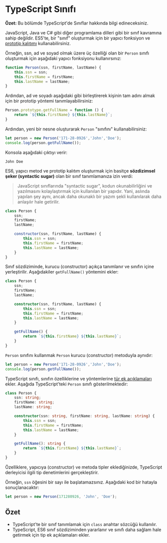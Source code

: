 # TypeScript Sınıfı

**Özet:** Bu bölümde TypeScript'de Sınıflar hakkında bilgi edineceksiniz.

JavaScript, Java ve C# gibi diğer programlama dilleri gibi bir sınıf kavramına sahip değildir. ES5'te, bir "sınıf" oluşturmak için bir yapıcı fonksiyon ve [prototip kalıtımı](https://www.javascripttutorial.net/javascript-prototypal-inheritance/) kullanabilirsiniz.

Örneğin, ssn, ad ve soyad olmak üzere üç özelliği olan bir `Person` sınıfı oluşturmak için aşağıdaki yapıcı fonksiyonu kullanırsınız:

```ts
function Person(ssn, firstName, lastName) {
    this.ssn = ssn;
    this.firstName = firstName;
    this.lastName = lastName;
}
```

Ardından, ad ve soyadı aşağıdaki gibi birleştirerek kişinin tam adını almak için bir prototip yöntemi tanımlayabilirsiniz:

```ts
Person.prototype.getFullName = function () {
    return `${this.firstName} ${this.lastName}`;
}
```

Ardından, yeni bir nesne oluşturarak `Person` "sınıfını" kullanabilirsiniz:

```ts
let person = new Person('171-28-0926','John','Doe');
console.log(person.getFullName());
```

Konsola aşağıdaki çıktıyı verir:

```
John Doe
```

ES6, yapıcı metod ve prototip kalıtım oluşturmak için basitçe **sözdizimsel şeker (syntactic sugar)** olan bir sınıf tanımlamanıza izin verdi:

> JavaScript sınıflarında "syntactic sugar", kodun okunabilirliğini ve yazılmasını kolaylaştırmak için kullanılan bir yapıdır. Yani, aslında yapılan şey aynı, ancak daha okunaklı bir yazım şekli kullanılarak daha anlaşılır hale getirilir.

```js
class Person {
    ssn;
    firstName;
    lastName;

    constructor(ssn, firstName, lastName) {
        this.ssn = ssn;
        this.firstName = firstName;
        this.lastName = lastName;
    }
}
```

Sınıf sözdiziminde, kurucu (constructor) açıkça tanımlanır ve sınıfın içine yerleştirilir. Aşağıdakiler `getFullName()` yöntemini ekler:

```ts
class Person {
    ssn;
    firstName;
    lastName;

    constructor(ssn, firstName, lastName) {
        this.ssn = ssn;
        this.firstName = firstName;
        this.lastName = lastName;
    }

    getFullName() {
        return `${this.firstName} ${this.lastName}`;
    }
}
```

`Person` sınıfını kullanmak `Person` kurucu (constructor) metoduyla aynıdır:

```ts
let person = new Person('171-28-0926','John','Doe');
console.log(person.getFullName());
```

TypeScript sınıfı, sınıfın özelliklerine ve yöntemlerine [tür ek açıklamaları](./typescript-tip-tanimi.md) ekler. Aşağıda TypeScript'teki `Person` sınıfı gösterilmektedir:

```ts
class Person {
    ssn: string;
    firstName: string;
    lastName: string;

    constructor(ssn: string, firstName: string, lastName: string) {
        this.ssn = ssn;
        this.firstName = firstName;
        this.lastName = lastName;
    }

    getFullName(): string {
        return `${this.firstName} ${this.lastName}`;
    }
}
```

Özelliklere, yapıcıya (constructor) ve metoda tipler eklediğinizde, TypeScript derleyicisi ilgili tip denetimlerini gerçekleştirir.

Örneğin, `ssn` öğesini bir sayı ile başlatamazsınız. Aşağıdaki kod bir hatayla sonuçlanacaktır:

```ts
let person = new Person(171280926, 'John', 'Doe');
```

## Özet
- TypeScript'te bir sınıf tanımlamak için `class` anahtar sözcüğü kullanılır.
- TypeScript, ES6 sınıf sözdiziminden yararlanır ve sınıfı daha sağlam hale getirmek için tip ek açıklamaları ekler.
